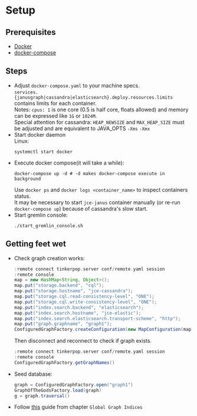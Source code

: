 # Setup
## Prerequisites
* [Docker](https://docs.docker.com/get-docker/)
* [docker-compose](https://docs.docker.com/compose/install/)

## Steps
* Adjust `docker-compose.yaml` to your machine specs.   
  `services.{janusgraph|cassandra|elasticsearch}.deploy.resources.limits` contains limits for each container.  
  Notes: `cpus: 1` is one core (0.5 is half core, floats allowed) and memory can be expressed like `1G` or `1024M`.  
  Special attention for cassandra: `HEAP_NEWSIZE` and `MAX_HEAP_SIZE` must be adjusted and are equivalent to JAVA_OPTS `-Xms` `-Xmx`
* Start docker daemon  
  Linux:
  ```shell script
  systemctl start docker
  ```
* Execute docker compose(it will take a while):
  ```shell script
  docker-compose up -d # -d makes docker-compose execute in background
  ```
  Use `docker ps` and `docker logs <container_name>` to inspect containers status.  
  It may be necessary to start `jce-janus` container manually (or re-run `docker-compose up`) because of cassandra's slow start.
* Start gremlin console:
  ```shell script
  ./start_gremlin_console.sh
  ```

## Getting feet wet
* Check graph creation works:
  ```groovy
  :remote connect tinkerpop.server conf/remote.yaml session
  :remote console
  map = new HashMap<String, Object>();
  map.put("storage.backend", "cql");
  map.put("storage.hostname", "jce-cassandra");
  map.put("storage.cql.read-consistency-level", "ONE");
  map.put("storage.cql.write-consistency-level", "ONE");
  map.put("index.search.backend", "elasticsearch");
  map.put("index.search.hostname", "jce-elastic");
  map.put("index.search.elasticsearch.transport-scheme", "http");
  map.put("graph.graphname", "graph1");
  ConfiguredGraphFactory.createConfiguration(new MapConfiguration(map));
  ```
  Then disconnect and reconnect to check if graph exists.
  ```groovy
  :remote connect tinkerpop.server conf/remote.yaml session
  :remote console
  ConfiguredGraphFactory.getGraphNames()
  ```
* Seed database:
  ```groovy
  graph = ConfiguredGraphFactory.open("graph1")
  GraphOfTheGodsFactory.load(graph)
  g = graph.traversal()
  ```
* Follow [this](https://docs.janusgraph.org/getting-started/basic-usage) guide from chapter `Global Graph Indices`

